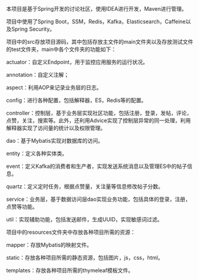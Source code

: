 本项目是基于Spring开发的讨论社区，使用IDEA进行开发，Maven进行管理。

项目中使用了Spring Boot，SSM，Redis，Kafka，Elasticsearch，Caffeine以及Spring Security。



项目中的src存放项目源码，其中包括存放主文件的main文件夹以及存放测试文件的test文件夹，main中各个文件夹的功能如下：

actuator：自定义Endpoint，用于监控应用服务的运行状况。

annotation：自定义注解；

aspect：利用AOP来记录业务层的日志。

config：进行各种配置，包括解释器，ES，Redis等的配置。

controller：控制层，基于业务层实现社区功能，包括注册，登录，发帖，评论，点赞，关注，搜索等。此外，还利用Advice实现了控制层异常的同一处理，利用解释器实现了访问量的统计以及权限管理。

dao：基于Mybatis实现对数据库的访问。

entity：定义各种实体类。

event：定义Kafka的消费者和生产者，实现发送系统消息以及管理ES中的帖子信息。

quartz：定义定时任务，根据点赞量，关注量等信息修改帖子分数。

service：业务层，基于数据访问层dao实现业务功能，包括具体的登录，注册，点赞等功能。

util：实现辅助功能，包括发送邮件，生成UUID，实现敏感词过滤。



项目中的resources文件夹中存放各种项目所需的资源：

mapper：存放Mybatis的映射文件。

static：存放各种项目所需的静态资源，包括图片，js，css，html。

templates：存放各种项目所需的thymeleaf模板文件。



